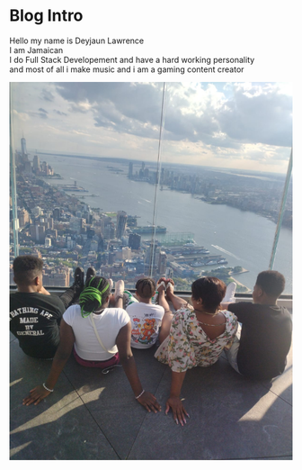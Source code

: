 # **Blog Intro**

<p>Hello my name is Deyjaun Lawrence <br>I am Jamaican <br> I do Full Stack Developement and have a hard working personality <br>and most of all i make music and i am a gaming content creator

![A professional photo of me](/assets/family.jpg)